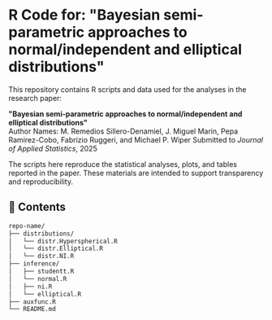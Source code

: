 # R Code for: "Bayesian semi-parametric approaches to normal/independent and elliptical distributions"

This repository contains R scripts and data used for the analyses in the research paper:

**"Bayesian semi-parametric approaches to normal/independent and elliptical distributions"**  
Author Names: M. Remedios Sillero-Denamiel, J. Miguel Marin, Pepa Ramirez-Cobo, Fabrizio Ruggeri, and Michael P. Wiper
Submitted to *Journal of Applied Statistics*, 2025

The scripts here reproduce the statistical analyses, plots, and tables reported in the paper. These materials are intended to support transparency and reproducibility.

## 📁 Contents

```bash
repo-name/
├── distributions/                 
│   └── distr.Hyperspherical.R
│   └── distr.Elliptical.R
│   └── distr.NI.R
├── inference/              
│   ├── studentt.R
│   └── normal.R
│   ├── ni.R
│   └── elliptical.R
├── auxfunc.R              
└── README.md      
